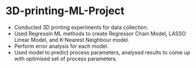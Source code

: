 # 3D-printing-ML-Project
* Conducted 3D printing experiments for data collection.
* Used Regressin ML methods to create Regressor Chain Model, LASSO Linear Model, and K-Nearest Neighbour model.
* Perform error analysis for each model.
* Used model to predict process parameters, analysed results to come up with optimised set of process parameters.
